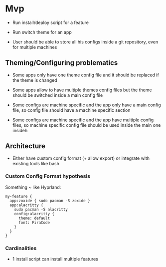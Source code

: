 # Mvp

- Run install/deploy script for a feature
- Run switch theme for an app

- User should be able to store all his configs inside a git repository, even for multiple machines

## Theming/Configuring problematics

- Some apps only have one theme config file and it should be replaced if the theme is changed
- Some apps allow to have multiple themes config files but the theme should be switched inside a main config file

- Some configs are machine specific and the app only have a main config file, so config file should have a machine specific section
- Some configs are machine specific and the app have multiple config files, so machine specific config file should be used inside the main one
insideh

## Architecture

- Either have custom config format (+ allow export) or integrate with existing tools like bash

### Custom Config Format hypothesis

Something ~ like Hyprland:
```
my-feature {
  app:zoxide { sudo pacman -S zoxide }
  app:alacritty {
    sudo pacman -S alacritty
    config:alacritty {
      theme: default
      font: FiraCode
    }
  }
}
```

### Cardinalities

- 1 install script can install multiple features
